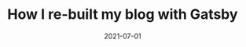 ---
slug: "/compose"
date: "2021-07-01"
title: "How I re-built my blog with Gatsby"
description: "This all started with a custom-made blog built with Grunt. So much
water under the bridge since then, and so many new technologies! I have the
pleasure to use Gatsby for work, and I also wanted to give it a go for fun."
image: "gatsby.png"
---